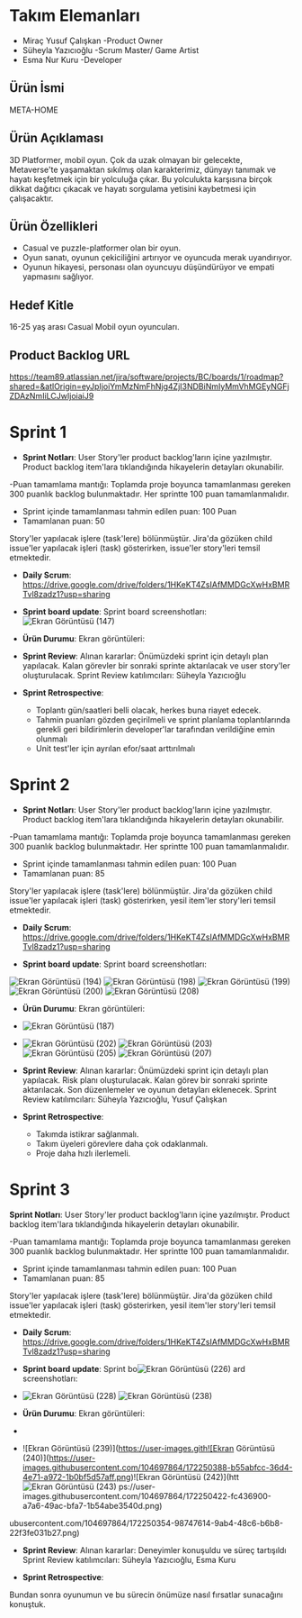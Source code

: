 # Takım Elemanları
  - Miraç Yusuf Çalışkan -Product Owner
  - Süheyla Yazıcıoğlu -Scrum Master/ Game Artist
  - Esma Nur Kuru -Developer
 ## Ürün İsmi
META-HOME

## Ürün Açıklaması
3D Platformer, mobil oyun.
Çok da uzak olmayan bir gelecekte, Metaverse'te yaşamaktan sıkılmış olan karakterimiz, dünyayı tanımak ve hayatı keşfetmek için bir yolculuğa çıkar. Bu yolculukta karşısına birçok dikkat dağıtıcı çıkacak ve hayatı sorgulama yetisini kaybetmesi için çalışacaktır.

## Ürün Özellikleri
- Casual ve puzzle-platformer olan bir oyun.
- Oyun sanatı, oyunun çekiciliğini artırıyor ve oyuncuda merak uyandırıyor.
- Oyunun hikayesi, personası olan oyuncuyu düşündürüyor ve empati yapmasını sağlıyor.

## Hedef Kitle
16-25 yaş arası Casual Mobil oyun oyuncuları.
## Product Backlog URL
https://team89.atlassian.net/jira/software/projects/BC/boards/1/roadmap?shared=&atlOrigin=eyJpIjoiYmMzNmFhNjg4ZjI3NDBiNmIyMmVhMGEyNGFjZDAzNmIiLCJwIjoiaiJ9
# Sprint 1
- **Sprint Notları**: User Story'ler product backlog'ların içine yazılmıştır. Product backlog item'lara tıklandığında hikayelerin detayları okunabilir.

-Puan tamamlama mantığı: Toplamda proje boyunca tamamlanması gereken 300 puanlık backlog bulunmaktadır. Her sprintte 100 puan tamamlanmalıdır.

- Sprint içinde tamamlanması tahmin edilen puan: 100 Puan
- Tamamlanan puan: 50

Story'ler yapılacak işlere (task'lere) bölünmüştür. Jira'da gözüken child issue'ler yapılacak işleri (task) gösterirken, issue'ler story'leri temsil etmektedir.

- **Daily Scrum**: https://drive.google.com/drive/folders/1HKeKT4ZsIAfMMDGcXwHxBMRTvl8zadz1?usp=sharing

- **Sprint board update**: Sprint board screenshotları:
![Ekran Görüntüsü (147)](https://user-images.githubusercontent.com/104697864/167311892-26496154-0461-4a61-ad52-eff4c28a8c10.png)

- **Ürün Durumu**: Ekran görüntüleri:
- **Sprint Review**: Alınan kararlar: Önümüzdeki sprint için detaylı plan yapılacak. Kalan görevler bir sonraki sprinte aktarılacak ve user story'ler oluşturulacak. Sprint Review katılımcıları: Süheyla Yazıcıoğlu

- **Sprint Retrospective**:

  * Toplantı gün/saatleri belli olacak, herkes buna riayet edecek.
  * Tahmin puanları gözden geçirilmeli ve sprint planlama toplantılarında gerekli geri bildirimlerin developer'lar tarafından verildiğine emin olunmalı
  * Unit test'ler için ayrılan efor/saat arttırılmalı


# Sprint 2
- **Sprint Notları**: User Story'ler product backlog'ların içine yazılmıştır. Product backlog item'lara tıklandığında hikayelerin detayları okunabilir.

-Puan tamamlama mantığı: Toplamda proje boyunca tamamlanması gereken 300 puanlık backlog bulunmaktadır. Her sprintte 100 puan tamamlanmalıdır.

- Sprint içinde tamamlanması tahmin edilen puan: 100 Puan
- Tamamlanan puan: 85

Story'ler yapılacak işlere (task'lere) bölünmüştür. Jira'da gözüken child issue'ler yapılacak işleri (task) gösterirken, yesil item'ler story'leri temsil etmektedir.

- **Daily Scrum**: https://drive.google.com/drive/folders/1HKeKT4ZsIAfMMDGcXwHxBMRTvl8zadz1?usp=sharing

- **Sprint board update**: Sprint board screenshotları:

![Ekran Görüntüsü (194)](https://user-images.githubusercontent.com/104697864/169892484-d815c9ab-1f34-4e9f-bbb8-1d0a69225519.png)
![Ekran Görüntüsü (198)](https://user-images.githubusercontent.com/104697864/169892510-00d546ec-285d-44b3-9399-3a5b2d0ee32b.png)
![Ekran Görüntüsü (199)](https://user-images.githubusercontent.com/104697864/169892526-374a4a0f-9f42-40a5-94af-f0219db547dc.png)
![Ekran Görüntüsü (200)](https://user-images.githubusercontent.com/104697864/169892559-0a4ae850-b47f-4db2-8c56-ff2846bee024.png)
![Ekran Görüntüsü (208)](https://user-images.githubusercontent.com/104697864/169892599-4b008eb5-24df-4e8f-af28-f5048afe7c2a.png)

- **Ürün Durumu**: Ekran görüntüleri:
- ![Ekran Görüntüsü (187)](https://user-images.githubusercontent.com/104697864/169892625-0ff03b64-d2a6-4ddb-a397-33b453668966.png)
- ![Ekran Görüntüsü (202)](https://user-images.githubusercontent.com/104697864/169892771-01eaa559-6414-49f1-8ae2-fcb491f8886a.png)
![Ekran Görüntüsü (203)](https://user-images.githubusercontent.com/104697864/169892802-5f80e84f-a8e6-4048-a006-f964d7ffd6e4.png)
![Ekran Görüntüsü (205)](https://user-images.githubusercontent.com/104697864/169892819-69503530-2b0d-469c-97b9-173c24afce27.png)
![Ekran Görüntüsü (207)](https://user-images.githubusercontent.com/104697864/169892830-cfe653ff-a113-45ab-b5a3-cc3cd97debaa.png)


- **Sprint Review**: Alınan kararlar: Önümüzdeki sprint için detaylı plan yapılacak. Risk planı oluşturulacak. Kalan görev bir sonraki sprinte aktarılacak. Son düzenlemeler ve oyunun detayları eklenecek. Sprint Review katılımcıları: Süheyla Yazıcıoğlu, Yusuf Çalışkan

- **Sprint Retrospective**:

  * Takımda istikrar sağlanmalı.
  * Takım üyeleri görevlere daha çok odaklanmalı.
  * Proje daha hızlı ilerlemeli.


# Sprint 3
 **Sprint Notları**: User Story'ler product backlog'ların içine yazılmıştır. Product backlog item'lara tıklandığında hikayelerin detayları okunabilir.

-Puan tamamlama mantığı: Toplamda proje boyunca tamamlanması gereken 300 puanlık backlog bulunmaktadır. Her sprintte 100 puan tamamlanmalıdır.

- Sprint içinde tamamlanması tahmin edilen puan: 100 Puan
- Tamamlanan puan: 85

Story'ler yapılacak işlere (task'lere) bölünmüştür. Jira'da gözüken child issue'ler yapılacak işleri (task) gösterirken, yesil item'ler story'leri temsil etmektedir.

- **Daily Scrum**: https://drive.google.com/drive/folders/1HKeKT4ZsIAfMMDGcXwHxBMRTvl8zadz1?usp=sharing

- **Sprint board update**: Sprint bo![Ekran Görüntüsü (226)](https://user-images.githubusercontent.com/104697864/172250254-d64f5958-80f4-4437-8e12-cce358fb64ff.png)
ard screenshotları:
- ![Ekran Görüntüsü (228)](https://user-images.githubusercontent.com/104697864/172250278-23c597f1-46ee-4609-9c9b-8b3885f1dec0.png)
![Ekran Görüntüsü (238)](https://user-images.githubusercontent.com/104697864/172250298-20f8f76e-e9af-4eeb-847d-e7247656ee9f.png)
- **Ürün Durumu**: Ekran görüntüleri:
- 
- ![Ekran Görüntüsü (239)](https://user-images.gith![Ekran Görüntüsü (240)](https://user-images.githubusercontent.com/104697864/172250388-b55abfcc-36d4-4e71-a972-1b0bf5d57aff.png)![Ekran Görüntüsü (242)](htt![Ekran Görüntüsü (243)](https://user-images.githubusercontent.com/104697864/172250452-74912600-8581-466e-9708-af6d75d07414.png)
ps://user-images.githubusercontent.com/104697864/172250422-fc436900-a7a6-49ac-bfa7-1b54abe3540d.png)

ubusercontent.com/104697864/172250354-98747614-9ab4-48c6-b6b8-22f3fe031b27.png)
- **Sprint Review**: Alınan kararlar: Deneyimler konuşuldu ve süreç tartışıldı Sprint Review katılımcıları: Süheyla Yazıcıoğlu, Esma Kuru

- **Sprint Retrospective**:

 Bundan sonra oyunumun ve bu sürecin önümüze nasıl fırsatlar sunacağını konuştuk.
